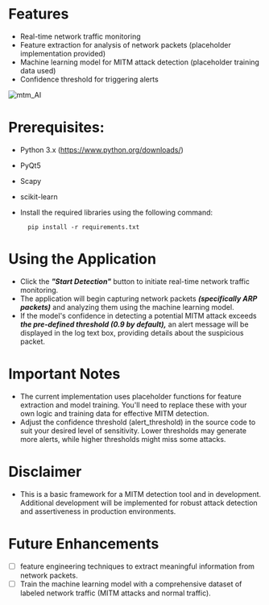 # Features

- Real-time network traffic monitoring
- Feature extraction for analysis of network packets (placeholder implementation provided)
- Machine learning model for MITM attack detection (placeholder training data used)
- Confidence threshold for triggering alerts
  
![mtm_AI](https://github.com/mrfelpa/MTMDetection/assets/65371336/7fb6400a-4425-4ae9-8523-314b1d42c842)

# Prerequisites:

- Python 3.x (https://www.python.org/downloads/)
- PyQt5 
- Scapy 
- scikit-learn 
  
- Install the required libraries using the following command:

        pip install -r requirements.txt

# Using the Application

- Click the ***"Start Detection"*** button to initiate real-time network traffic monitoring.
- The application will begin capturing network packets ***(specifically ARP packets)*** and analyzing them using the machine learning model.
- If the model's confidence in detecting a potential MITM attack exceeds ***the pre-defined threshold (0.9 by default),*** an alert message will be displayed in the log text box, providing details about the suspicious packet.

# Important Notes

- The current implementation uses placeholder functions for feature extraction and model training. You'll need to replace these with your own logic and training data for effective MITM detection.
- Adjust the confidence threshold (alert_threshold) in the source code to suit your desired level of sensitivity. Lower thresholds may generate more alerts, while higher thresholds might miss some attacks.

# Disclaimer

- This is a basic framework for a MITM detection tool and in development. Additional development will be implemented for robust attack detection and assertiveness in production environments.

# Future Enhancements

- [ ] feature engineering techniques to extract meaningful information from network packets.
- [ ] Train the machine learning model with a comprehensive dataset of labeled network traffic (MITM attacks and normal traffic).
